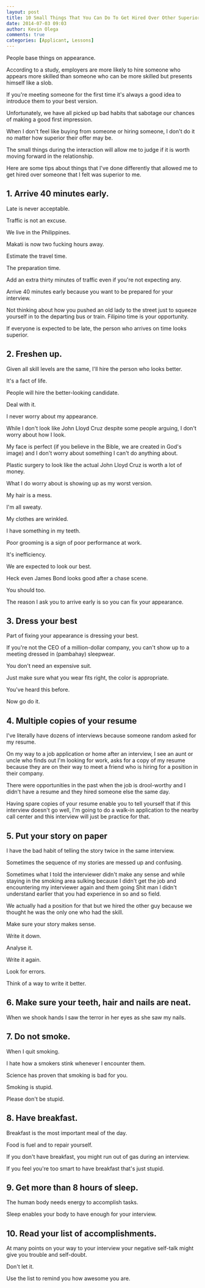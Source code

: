 ```yaml
---
layout: post
title: 10 Small Things That You Can Do To Get Hired Over Other Superior Job Applicants
date: 2014-07-03 09:03
author: Kevin Olega
comments: true
categories: [Applicant, Lessons]
---
```

People base things on appearance. 

According to a study, employers are more likely to hire someone who appears more skilled than someone who can be more skilled but presents himself like a slob. 

If you're meeting someone for the first time it's always a good idea to introduce them to your best version. 

Unfortunately, we have all picked up bad habits that sabotage our chances of making a good first impression. 

When I don't feel like buying from someone or hiring someone, I don't do it no matter how superior their offer may be. 

The small things during the interaction will allow me to judge if it is worth moving forward in the relationship. 

Here are some tips about things that I've done differently that allowed me to get hired over someone that I felt was superior to me.


## 1. Arrive 40 minutes early.

Late is never acceptable. 

Traffic is not an excuse. 

We live in the Philippines. 

Makati is now two fucking hours away. 

Estimate the travel time. 

The preparation time. 

Add an extra thirty minutes of traffic even if you're not expecting any. 

Arrive 40 minutes early because you want to be prepared for your interview. 

Not thinking about how you pushed an old lady to the street just to squeeze yourself in to the departing bus or train. Filipino time is your opportunity. 

If everyone is expected to be late, the person who arrives on time looks superior.

## 2. Freshen up. 

Given all skill levels are the same, I'll hire the person who looks better. 

It's a fact of life. 

People will hire the better-looking candidate. 

Deal with it. 

I never worry about my appearance. 

While I don't look like John Lloyd Cruz despite some people arguing, I don't worry about how I look. 

My face is perfect (if you believe in the Bible, we are created in God's image) and I don't worry about something I can't do anything about. 

Plastic surgery to look like the actual John Lloyd Cruz is worth a lot of money. 

What I do worry about is showing up as my worst version. 

My hair is a mess. 

I'm all sweaty. 

My clothes are wrinkled. 

I have something in my teeth. 

Poor grooming is a sign of poor performance at work. 

It's inefficiency. 

We are expected to look our best. 

Heck even James Bond looks good after a chase scene. 

You should too. 

The reason I ask you to arrive early is so you can fix your appearance.

## 3. Dress your best 

Part of fixing your appearance is dressing your best. 

If you're not the CEO of a million-dollar company, you can't show up to a meeting dressed in (pambahay) sleepwear. 

You don't need an expensive suit. 

Just make sure what you wear fits right, the color is appropriate. 

You've heard this before. 

Now go do it.

## 4. Multiple copies of your resume

I've literally have dozens of interviews because someone random asked for my resume. 

On my way to a job application or home after an interview, I see an aunt or uncle who finds out I'm looking for work, asks for a copy of my resume because they are on their way to meet a friend who is hiring for a position in their company. 

There were opportunities in the past when the job is drool-worthy and I didn't have a resume and they hired someone else the same day. 

Having spare copies of your resume enable you to tell yourself that if this interview doesn't go well, I'm going to do a walk-in application to the nearby call center and this interview will just be practice for that.

## 5. Put your story on paper

I have the bad habit of telling the story twice in the same interview. 

Sometimes the sequence of my stories are messed up and confusing. 

Sometimes what I told the interviewer didn't make any sense and while staying in the smoking area sulking because I didn't get the job and encountering my interviewer again and them going Shit man I didn't understand earlier that you had experience in so and so field. 

We actually had a position for that but we hired the other guy because we thought he was the only one who had the skill. 

Make sure your story makes sense. 

Write it down. 

Analyse it. 

Write it again. 

Look for errors. 

Think of a way to write it better.

## 6. Make sure your teeth, hair and nails are neat.

When we shook hands I saw the terror in her eyes as she saw my nails.
    
## 7. Do not smoke. 

When I quit smoking. 

I hate how a smokers stink whenever I encounter them. 

Science has proven that smoking is bad for you. 

Smoking is stupid. 

Please don't be stupid.

## 8. Have breakfast.

Breakfast is the most important meal of the day. 

Food is fuel and to repair yourself. 

If you don't have breakfast, you might run out of gas during an interview. 

If you feel you're too smart to have breakfast that's just stupid.
    
## 9. Get more than 8 hours of sleep.

The human body needs energy to accomplish tasks. 

Sleep enables your body to have enough for your interview.
    
## 10. Read your list of accomplishments.

At many points on your way to your interview your negative self-talk might give you trouble and self-doubt. 

Don't let it. 

Use the list to remind you how awesome you are.

